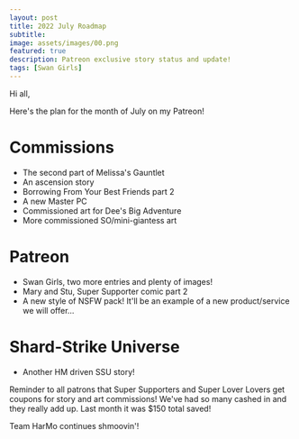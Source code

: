 ```yaml
---
layout: post
title: 2022 July Roadmap
subtitle:
image: assets/images/00.png
featured: true
description: Patreon exclusive story status and update!
tags: [Swan Girls]
---
```


Hi all,

Here's the plan for the month of July on my Patreon!

# Commissions
     
- The second part of Melissa's Gauntlet
- An ascension story
- Borrowing From Your Best Friends part 2
- A new Master PC
- Commissioned art for Dee's Big Adventure
- More commissioned SO/mini-giantess art

# Patreon
     
- Swan Girls, two more entries and plenty of images!
- Mary and Stu, Super Supporter comic part 2
- A new style of NSFW pack! It'll be an example of a new product/service we will offer...

# Shard-Strike Universe

- Another HM driven SSU story!

Reminder to all patrons that Super Supporters and Super Lover Lovers get coupons for story and art commissions! We've had so many cashed in and they really add up. Last month it was $150 total saved!

Team HarMo continues shmoovin'!
